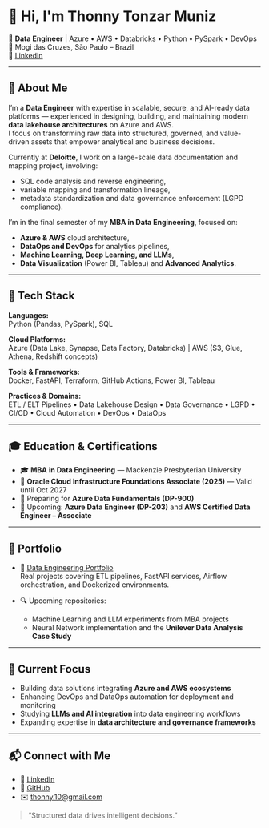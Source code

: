 # 👋 Hi, I'm Thonny Tonzar Muniz  

🎯 **Data Engineer** | Azure • AWS • Databricks • Python • PySpark • DevOps  
📍 Mogi das Cruzes, São Paulo – Brazil  
🔗 [LinkedIn](https://www.linkedin.com/in/thonny-muniz)  

---

## 🚀 About Me  
I’m a **Data Engineer** with expertise in scalable, secure, and AI-ready data platforms — experienced in designing, building, and maintaining modern **data lakehouse architectures** on Azure and AWS.  
I focus on transforming raw data into structured, governed, and value-driven assets that empower analytical and business decisions.  

Currently at **Deloitte**, I work on a large-scale data documentation and mapping project, involving:  
- SQL code analysis and reverse engineering,  
- variable mapping and transformation lineage,  
- metadata standardization and data governance enforcement (LGPD compliance).  

I’m in the final semester of my **MBA in Data Engineering**, focused on:  
- **Azure & AWS** cloud architecture,  
- **DataOps and DevOps** for analytics pipelines,  
- **Machine Learning, Deep Learning, and LLMs**,  
- **Data Visualization** (Power BI, Tableau) and **Advanced Analytics**.

---

## 🧰 Tech Stack  

**Languages:**  
Python (Pandas, PySpark), SQL  

**Cloud Platforms:**  
Azure (Data Lake, Synapse, Data Factory, Databricks) | AWS (S3, Glue, Athena, Redshift concepts)  

**Tools & Frameworks:**  
Docker, FastAPI, Terraform, GitHub Actions, Power BI, Tableau  

**Practices & Domains:**  
ETL / ELT Pipelines • Data Lakehouse Design • Data Governance • LGPD • CI/CD • Cloud Automation • DevOps • DataOps  

---

## 🎓 Education & Certifications  

- 🎓 **MBA in Data Engineering** — Mackenzie Presbyterian University  
- 🧩 **Oracle Cloud Infrastructure Foundations Associate (2025)** — Valid until Oct 2027  
- 💠 Preparing for **Azure Data Fundamentals (DP-900)**  
- 🚧 Upcoming: **Azure Data Engineer (DP-203)** and **AWS Certified Data Engineer – Associate**  

---

## 📂 Portfolio  

- 🧱 [Data Engineering Portfolio](https://github.com/thonnymuniz/portfolio-data-engineer-thonny)  
  Real projects covering ETL pipelines, FastAPI services, Airflow orchestration, and Dockerized environments.  

- 🔍 Upcoming repositories:  
  - Machine Learning and LLM experiments from MBA projects  
  - Neural Network implementation and the **Unilever Data Analysis Case Study**  

---

## 🌱 Current Focus  

- Building data solutions integrating **Azure and AWS ecosystems**  
- Enhancing DevOps and DataOps automation for deployment and monitoring  
- Studying **LLMs and AI integration** into data engineering workflows  
- Expanding expertise in **data architecture and governance frameworks**  

---

## 📬 Connect with Me  

- 🔗 [LinkedIn](https://www.linkedin.com/in/thonny-muniz)  
- 🧰 [GitHub](https://github.com/thonnymuniz)  
- ✉️ thonny.10@gmail.com  

> “Structured data drives intelligent decisions.”  